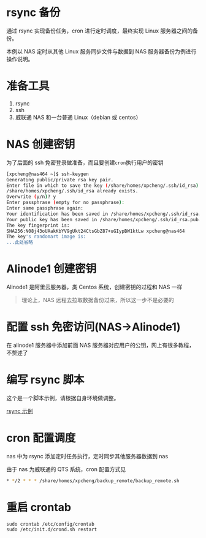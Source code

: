 # rsync 备份

通过 rsync 实现备份任务，cron 进行定时调度，最终实现 Linux 服务器之间的备份。

本例以 NAS 定时从其他 Linux 服务同步文件与数据到 NAS 服务器备份为例进行操作说明。

# 准备工具

1. rsync
2. ssh
3. 威联通 NAS 和一台普通 Linux（debian 或 centos）

# NAS 创建密钥

为了后面的 ssh 免密登录做准备，而且要创建`cron`执行用户的密钥

```bash
[xpcheng@nas464 ~]$ ssh-keygen
Generating public/private rsa key pair.
Enter file in which to save the key (/share/homes/xpcheng/.ssh/id_rsa):
/share/homes/xpcheng/.ssh/id_rsa already exists.
Overwrite (y/n)? y
Enter passphrase (empty for no passphrase):
Enter same passphrase again:
Your identification has been saved in /share/homes/xpcheng/.ssh/id_rsa.
Your public key has been saved in /share/homes/xpcheng/.ssh/id_rsa.pub.
The key fingerprint is:
SHA256:N08j43oUAakKbYV9gUkt24CtsGbZ87+uGIypBW1ktLw xpcheng@nas464
The key's randomart image is:
...此处省略
```

# Alinode1 创建密钥

Alinode1 是阿里云服务器，类 Centos 系统，创建密钥的过程和 NAS 一样

> 理论上，NAS 远程去拉取数据备份过来，所以这一步不是必要的

# 配置 ssh 免密访问(NAS->Alinode1)

在 alinode1 服务器中添加前面 NAS 服务器对应用户的公钥，网上有很多教程，不赘述了

# 编写 rsync 脚本

这个是一个脚本示例，请根据自身环境做调整。

[rsync 示例](linux/rsync_backup_example.md)

# cron 配置调度

nas 中为 rsync 添加定时任务执行，定时同步其他服务器数据到 nas

由于 nas 为威联通的 QTS 系统，cron 配置方式见

```bash
* */2 * * * /share/homes/xpcheng/backup_remote/backup_remote.sh
```

# 重启 crontab

```Plain Text
sudo crontab /etc/config/crontab
sudo /etc/init.d/crond.sh restart
```
